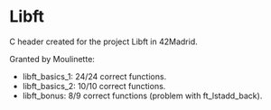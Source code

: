 # Libft
C header created for the project Libft in 42Madrid.

Granted by Moulinette:

- libft_basics_1: 24/24 correct functions.
- libft_basics_2: 10/10 correct functions.
- libft_bonus: 8/9 correct functions (problem with ft_lstadd_back).
